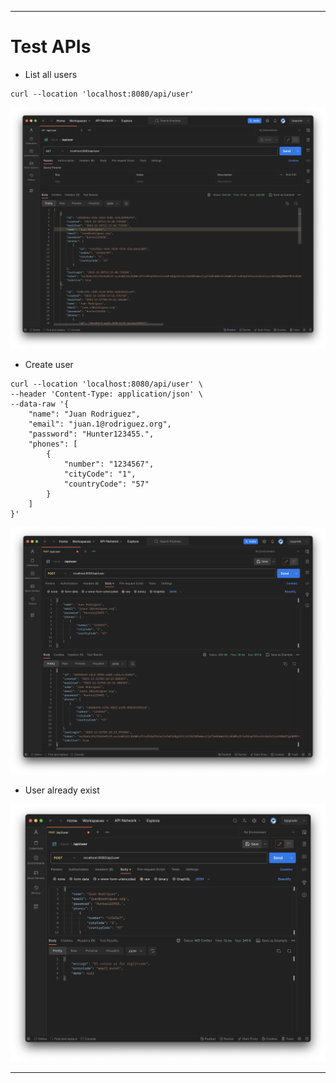 - - -
# Test APIs

* List  all users
```
curl --location 'localhost:8080/api/user'
```
![List all users](https://raw.githubusercontent.com/lionelgt/nisum-user/main/docs/images/get-api-user-ok.png)

* Create user
```
curl --location 'localhost:8080/api/user' \
--header 'Content-Type: application/json' \
--data-raw '{
    "name": "Juan Rodriguez",
    "email": "juan.1@rodriguez.org",
    "password": "Hunter123455.",
    "phones": [
        {
            "number": "1234567",
            "cityCode": "1",
            "countryCode": "57"
        }
    ]
}'
```
![create_user](https://raw.githubusercontent.com/lionelgt/nisum-user/main/docs/images/post-api-user-ok.png)

* User already exist

![create_user](https://raw.githubusercontent.com/lionelgt/nisum-user/main/docs/images/post-api-user-email-exist.png)
- - -
